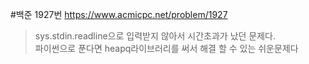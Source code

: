 #백준 1927번
https://www.acmicpc.net/problem/1927
>sys.stdin.readline으로 입력받지 않아서 시간초과가 났던 문제다.
></br>파이썬으로 푼다면 heapq라이브러리를 써서 해결 할 수 있는 쉬운문제다